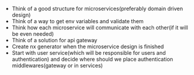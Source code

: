 <!-- Please divide ur work into branches with small tasks -->

- Think of a good structure for microservices(preferably domain driven design)
- Think of a way to get env variables and validate them
- Think how each microservice will communicate with each other(if it will be even needed)
- Think of a solution for api gateway
- Create nx generator when the microservice design is finished
- Start with user service(which will be responsible for users and authentication) and decide where should we place authentication middlewares(gateway or in services)
